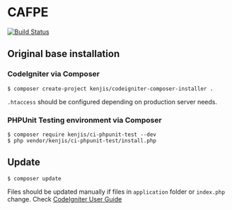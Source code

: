 # CAFPE
[![Build Status](http://localhost:8090/buildStatus/icon?job=cafpe)](http://localhost:8090/job/cafpe/)
## Original base installation

### CodeIgniter via Composer

```
$ composer create-project kenjis/codeigniter-composer-installer .
```

`.htaccess` should be configured depending on production server needs.

### PHPUnit Testing environment via Composer

```
$ composer require kenjis/ci-phpunit-test --dev
$ php vendor/kenjis/ci-phpunit-test/install.php
```

## Update
```
$ composer update
```

Files should be updated manually if files in `application` folder or `index.php` change. Check [CodeIgniter User Guide](http://www.codeigniter.com/user_guide/installation/upgrading.html)
